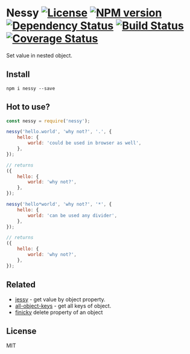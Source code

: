 # Nessy [![License][LicenseIMGURL]][LicenseURL] [![NPM version][NPMIMGURL]][NPMURL] [![Dependency Status][DependencyStatusIMGURL]][DependencyStatusURL] [![Build Status][BuildStatusIMGURL]][BuildStatusURL] [![Coverage Status][CoverageIMGURL]][CoverageURL]

Set value in nested object.

## Install

`npm i nessy --save`

## Hot to use?

```js
const nessy = require('nessy');

nessy('hello.world', 'why not?', '.', {
    hello: {
        world: 'could be used in browser as well',
    },
});

// returns
({
    hello: {
        world: 'why not?',
    },
});

nessy('hello*world', 'why not?', '*', {
    hello: {
        world: 'can be used any divider',
    },
});

// returns
({
    hello: {
        world: 'why not?',
    },
});
```

## Related

- [jessy](https://github.com/coderaiser/jessy "jessy") - get value by object property.
- [all-object-keys](https://github.com/coderaiser/all-object-keys "all-object-keys") - get all keys of object.
- [finicky](https://github.com/coderaiser/finicky "finicky") delete property of an object

## License

MIT

[NPMIMGURL]: https://img.shields.io/npm/v/nessy.svg?style=flat

[BuildStatusIMGURL]: https://img.shields.io/travis/coderaiser/nessy/master.svg?style=flat

[DependencyStatusIMGURL]: https://img.shields.io/david/coderaiser/nessy.svg?style=flat

[LicenseIMGURL]: https://img.shields.io/badge/license-MIT-317BF9.svg?style=flat

[NPMURL]: https://npmjs.org/package/nessy "npm"

[BuildStatusURL]: https://travis-ci.org/coderaiser/nessy "Build Status"

[DependencyStatusURL]: https://david-dm.org/coderaiser/nessy "Dependency Status"

[LicenseURL]: https://tldrlegal.com/license/mit-license "MIT License"

[CoverageURL]: https://coveralls.io/github/coderaiser/nessy?branch=master

[CoverageIMGURL]: https://coveralls.io/repos/coderaiser/nessy/badge.svg?branch=master&service=github
